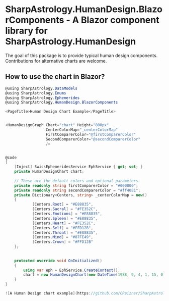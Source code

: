 # SharpAstrology.HumanDesign.BlazorComponents - A Blazor component library for SharpAstrology.HumanDesign

The goal of this package is to provide typical human design components. Contributions for alternative charts are welcome.

## How to use the chart in Blazor?
```C#
@using SharpAstrology.DataModels
@using SharpAstrology.Enums
@using SharpAstrology.Ephemerides
@using SharpAstrology.HumanDesign.BlazorComponents

<PageTitle>Human Design Chart Example</PageTitle>


<HumanDesignGraph Chart="chart" Height="800px"
                  CenterColorMap="_centerColorMap"
                  FirstComparerColor="@firstComparerColor"
                  SecondComparerColor="@secondComparerColor"
                  />


@code
{
    [Inject] SwissEphemeridesService EphService { get; set; }
    private HumanDesignChart chart;
    
    // These are the default colors and optional parameters.
    private readonly string firstComparerColor = "#000000";
    private readonly string secondComparerColor = "#ff4081";
    private Dictionary<Centers, string> _centerColorMap = new()
    {
            [Centers.Root] = "#E88835",
            [Centers.Sacral] = "#FE352C",
            [Centers.Emotions] = "#E88835",
            [Centers.Spleen] = "#E88835",
            [Centers.Heart] = "#FE352C",
            [Centers.Self] = "#FFD12B",
            [Centers.Throat] = "#E88835",
            [Centers.Mind] = "#87FE49",
            [Centers.Crown] = "#FFD12B"
    };
    
    
    protected override void OnInitialized()
    {
        using var eph = EphService.CreateContext();
        chart = new HumanDesignChart(new DateTime(1988, 9, 4, 1, 15, 0, DateTimeKind.Utc), eph);
    }
}

![A Human Design chart example](https://github.com/CReizner/SharpAstrology.HumanDesign.BlazorComponents/blob/master/.github_assets/hd_chart_0.png)
```